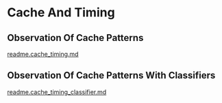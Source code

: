# Cache And Timing

## Observation Of Cache Patterns

[readme.cache_timing.md](readme.cache_timing.md)

## Observation Of Cache Patterns With Classifiers

[readme.cache_timing_classifier.md](readme.cache_timing_classifier.md)